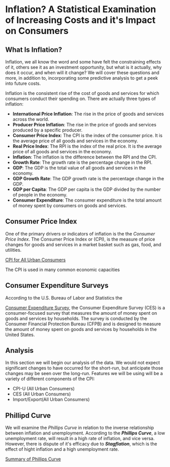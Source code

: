 
# Inflation? A Statistical Examination of Increasing Costs and it's Impact on Consumers

## What Is Inflation?

Inflation, we all know the word and some have felt the constraining effects of it, others see it as an investment opportunity, but what is it actually, why does it occur, and when will it change? We will cover these questions and more, in addition to, incorporating some predictive analysis to get a peek into future costs.

Inflation is the consistent rise of the cost of goods and services for which consumers conduct their spending on. There are actually three types of inflation:

- **International Price Inflation**: The rise in the price of goods and services across the world.
- **Producer Price Inflation**: The rise in the price of goods and services produced by a specific producer.
- **Consumer Price Index**: The CPI is the index of the consumer price. It is the average price of all goods and services in the economy.
- **Real Price Index**: The RPI is the index of the real price. It is the average price of all goods and services in the economy.
- **Inflation**: The inflation is the difference between the RPI and the CPI.
- **Growth Rate**: The growth rate is the percentage change in the RPI.
- **GDP**: The GDP is the total value of all goods and services in the economy.
- **GDP Growth Rate**: The GDP growth rate is the percentage change in the GDP.
- **GDP per Capita**: The GDP per capita is the GDP divided by the number of people in the economy.
- **Consumer Expenditure**: The consumer expenditure is the total amount of money spent by consumers on goods and services.


## Consumer Price Index

One of the primary drivers or indicators of inflation is the the _Consumer Price Index_. The Consumer Price Index or (CPI), is the measure of price changes for goods and services in a market basket such as gas, food, and utilities. 

[CPI for All Urban Consumers](https://cdn-images-1.medium.com/max/1600/1*xweIcI410ITvy4v1yaweMw.png)

The CPI is used in many common economic capacities

## Consumer Expenditure Surveys

According to the U.S. Bureau of Labor and Statistics the 

[Consumer Expenditure Survey](https://www.bls.gov/cex/), the Consumer Expenditure Survey (CES) is a consumer-focused survey that measures the amount of money spent on goods and services by households. The survey is conducted by the Consumer Financial Protection Bureau (CFPB) and is designed to measure the amount of money spent on goods and services by households in the United States.


## Analysis

In this section we will begin our analysis of the data. We would not expect significant changes to have occurred for the short-run, but anticipate those changes may be seen over the long-run. Features we will be using will be a variety of different components of the CPI:
- CPI-U (All Urban Consumers)
- CES (All Urban Consumers)
- Import/Export(All Urban Consumers)

## Phillipd Curve

We will examine the _Phillips Curve_ in relation to the inverse relationship between inflation and unemployment. According to the _**Phillips Curve**_, a low unemployment rate, will result in a high rate of inflation, and vice versa. However, there is dispute of it's efficacy due to _**Stagflation**_, which is the effect of hight inflation and a high unemployment rate.

[Summary of Phillips Curve](https://www.bls.gov/cex/images/phillips_curve.gif)